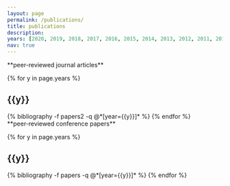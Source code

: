 ```yaml
---
layout: page
permalink: /publications/
title: publications
description:
years: [2020, 2019, 2018, 2017, 2016, 2015, 2014, 2013, 2012, 2011, 2010]
nav: true
---
```


<div markdown="1">
   **peer-reviewed journal articles**
</div>

<div class="publications">

{% for y in page.years %}
  <h2 class="year">{{y}}</h2>
  {% bibliography -f papers2 -q @*[year={{y}}]* %}
{% endfor %}

</div>

<div markdown="1">
   **peer-reviewed conference papers**
</div>

<div class="publications">

{% for y in page.years %}
  <h2 class="year">{{y}}</h2>
  {% bibliography -f papers -q @*[year={{y}}]* %}
{% endfor %}

</div>
